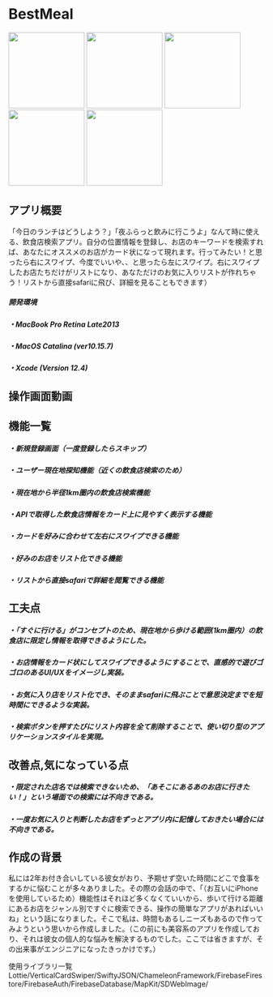 <h1>BestMeal</h1>

<img src="https://user-images.githubusercontent.com/72218177/107189991-8efdc380-6a2d-11eb-9ce7-2c364e6a2b11.png" width="150px">
<img src="https://user-images.githubusercontent.com/72218177/107189995-91601d80-6a2d-11eb-9abb-517637a6fb1f.png" width="150px">
<img src="https://user-images.githubusercontent.com/72218177/107190004-93c27780-6a2d-11eb-8c94-30553fe657b7.png" width="150px">
<img src="https://user-images.githubusercontent.com/72218177/107190010-9624d180-6a2d-11eb-8775-6d5b34deddf1.png" width="150px">
<img src="https://user-images.githubusercontent.com/72218177/107190015-97ee9500-6a2d-11eb-91a6-9998347fa876.png" width="150px">



<h2>アプリ概要</h2>
「今日のランチはどうしよう？」「夜ふらっと飲みに行こうよ」なんて時に使える、飲食店検索アプリ。自分の位置情報を登録し、お店のキーワードを検索すれば、あなたにオススメのお店がカード状になって現れます。行ってみたい！と思ったら右にスワイプ、今度でいいや、、と思ったら左にスワイプ。右にスワイプしたお店たちだけがリストになり、あなただけのお気に入りリストが作れちゃう！リストから直接safariに飛び、詳細を見ることもできます）


<h5>開発環境<h5>・MacBook Pro Retina Late2013<h5>・MacOS Catalina (ver10.15.7)<h5>・Xcode (Version 12.4)

<h2>操作画面動画</h2>

<h2>機能一覧</h2>
<h5>・新規登録画面（一度登録したらスキップ）
<h5>・ユーザー現在地探知機能（近くの飲食店検索のため）
<h5>・現在地から半径1km圏内の飲食店検索機能
<h5>・APIで取得した飲食店情報をカード上に見やすく表示する機能
<h5>・カードを好みに合わせて左右にスワイプできる機能
<h5>・好みのお店をリスト化できる機能
<h5>・リストから直接safariで詳細を閲覧できる機能

<h2>工夫点</h2>
<h5>・「すぐに行ける」がコンセプトのため、現在地から歩ける範囲(1km圏内）の飲食店に限定し情報を取得できるようにした。
<h5>・お店情報をカード状にしてスワイプできるようにすることで、直感的で遊びゴゴロのあるUI/UXをイメージし実装。
<h5>・お気に入り店をリスト化でき、そのままsafariに飛ぶことで意思決定までを短時間にできるような実装。
<h5>・検索ボタンを押すたびにリスト内容を全て削除することで、使い切り型のアプリケーションスタイルを実現。

<h2>改善点,気になっている点</h2>
<h5>・限定された店名では検索できないため、「あそこにあるあのお店に行きたい！」という場面での検索には不向きである。
<h5>・一度お気に入りと判断したお店をずっとアプリ内に記憶しておきたい場合には不向きである。

<h2>作成の背景</h2>
私には2年お付き合いしている彼女がおり、予期せず空いた時間にどこで食事をするかに悩むことが多々ありました。その際の会話の中で、「（お互いにiPhoneを使用しているため）機能性はそれほど多くなくていいから、歩いて行ける距離にあるお店をジャンル別ですぐに検索できる、操作の簡単なアプリがあればいいね」という話になりました。そこで私は、時間もあるしニーズもあるので作ってみようという思いから作成しました。（この前にも美容系のアプリを作成しており、それは彼女の個人的な悩みを解決するものでした。ここでは省きますが、その出来事がエンジニアになったきっかけです。）



使用ライブラリ一覧
Lottie/VerticalCardSwiper/SwiftyJSON/ChameleonFramework/FirebaseFirestore/FirebaseAuth/FirebaseDatabase/MapKit/SDWebImage/

